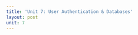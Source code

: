 ```yaml
---
title: 'Unit 7: User Authentication & Databases'
layout: post
unit: 7
---
```


<!--  **** | Lab 7 Due | -->
